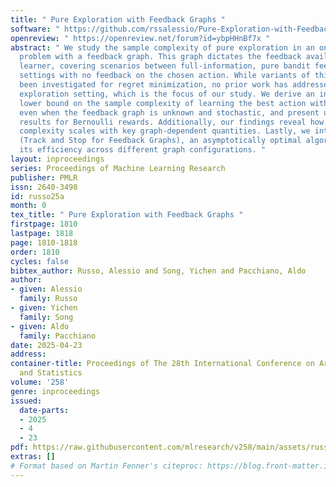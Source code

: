 ```yaml
---
title: " Pure Exploration with Feedback Graphs "
software: " https://github.com/rssalessio/Pure-Exploration-with-Feedback-Graphs "
openreview: " https://openreview.net/forum?id=ybpHHnBf7x "
abstract: " We study the sample complexity of pure exploration in an online learning
  problem with a feedback graph. This graph dictates the feedback available to the
  learner, covering scenarios between full-information, pure bandit feedback, and
  settings with no feedback on the chosen action. While variants of this problem have
  been investigated for regret minimization, no prior work has addressed the pure
  exploration setting, which is the focus of our study. We derive an instance-specific
  lower bound on the sample complexity of learning the best action with fixed confidence,
  even when the feedback graph is unknown and stochastic, and present unidentifiability
  results for Bernoulli rewards. Additionally, our findings reveal how the sample
  complexity scales with key graph-dependent quantities. Lastly, we introduce TaS-FG
  (Track and Stop for Feedback Graphs), an asymptotically optimal algorithm, and demonstrate
  its efficiency across different graph configurations. "
layout: inproceedings
series: Proceedings of Machine Learning Research
publisher: PMLR
issn: 2640-3498
id: russo25a
month: 0
tex_title: " Pure Exploration with Feedback Graphs "
firstpage: 1810
lastpage: 1818
page: 1810-1818
order: 1810
cycles: false
bibtex_author: Russo, Alessio and Song, Yichen and Pacchiano, Aldo
author:
- given: Alessio
  family: Russo
- given: Yichen
  family: Song
- given: Aldo
  family: Pacchiano
date: 2025-04-23
address:
container-title: Proceedings of The 28th International Conference on Artificial Intelligence
  and Statistics
volume: '258'
genre: inproceedings
issued:
  date-parts:
  - 2025
  - 4
  - 23
pdf: https://raw.githubusercontent.com/mlresearch/v258/main/assets/russo25a/russo25a.pdf
extras: []
# Format based on Martin Fenner's citeproc: https://blog.front-matter.io/posts/citeproc-yaml-for-bibliographies/
---
```

